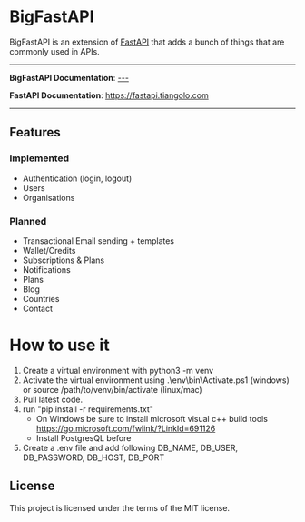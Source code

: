 # BigFastAPI

BigFastAPI is an extension of [FastAPI](https://github.com/tiangolo/fastapi) that adds a bunch of things that are commonly used in APIs.

---
**BigFastAPI Documentation**: <a href="" target="_blank">---</a>

**FastAPI Documentation**: <a href="https://fastapi.tiangolo.com" target="_blank">https://fastapi.tiangolo.com</a>

---

## Features

### Implemented
- Authentication (login, logout)
- Users
- Organisations

### Planned
- Transactional Email sending + templates
- Wallet/Credits
- Subscriptions & Plans
- Notifications
- Plans
- Blog
- Countries
- Contact


# How to use it 

1. Create a virtual environment with python3 -m venv 
2. Activate the virtual environment using .\env\bin\Activate.ps1 (windows) or source /path/to/venv/bin/activate (linux/mac)
3. Pull latest code.
4. run "pip install -r requirements.txt"
   - On Windows be sure to install microsoft visual c++ build tools https://go.microsoft.com/fwlink/?LinkId=691126
   - Install PostgresQL before
5. Create a .env file and add following DB_NAME, DB_USER, DB_PASSWORD, DB_HOST, DB_PORT

## License

This project is licensed under the terms of the MIT license.